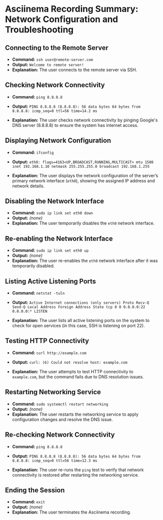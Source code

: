 # Asciinema Recording Summary: Network Configuration and Troubleshooting

## Connecting to the Remote Server
- **Command:** `ssh user@remote-server.com`
- **Output:** `Welcome to remote server!`
- **Explanation:** The user connects to the remote server via SSH.

## Checking Network Connectivity
- **Command:** `ping 8.8.8.8`
- **Output:** `PING 8.8.8.8 (8.8.8.8): 56 data bytes 64 bytes from 8.8.8.8: icmp_seq=0 ttl=56 time=14.2 ms`

- **Explanation:** The user checks network connectivity by pinging Google's DNS server (8.8.8.8) to ensure the system has internet access.

## Displaying Network Configuration
- **Command:** `ifconfig`
- **Output:** `eth0: flags=4163<UP,BROADCAST,RUNNING,MULTICAST> mtu 1500 inet 192.168.1.10 netmask 255.255.255.0 broadcast 192.168.1.255`

- **Explanation:** The user displays the network configuration of the server’s primary network interface (`eth0`), showing the assigned IP address and network details.

## Disabling the Network Interface
- **Command:** `sudo ip link set eth0 down`
- **Output:** *(none)*
- **Explanation:** The user temporarily disables the `eth0` network interface.

## Re-enabling the Network Interface
- **Command:** `sudo ip link set eth0 up`
- **Output:** *(none)*
- **Explanation:** The user re-enables the `eth0` network interface after it was temporarily disabled.

## Listing Active Listening Ports
- **Command:** `netstat -tuln`
- **Output:** `Active Internet connections (only servers) Proto Recv-Q Send-Q Local Address Foreign Address State tcp 0 0 0.0.0.0:22 0.0.0.0:* LISTEN`

- **Explanation:** The user lists all active listening ports on the system to check for open services (in this case, SSH is listening on port 22).

## Testing HTTP Connectivity
- **Command:** `curl http://example.com`
- **Output:** `curl: (6) Could not resolve host: example.com`

- **Explanation:** The user attempts to test HTTP connectivity to `example.com`, but the command fails due to DNS resolution issues.

## Restarting Networking Service
- **Command:** `sudo systemctl restart networking`
- **Output:** *(none)*
- **Explanation:** The user restarts the networking service to apply configuration changes and resolve the DNS issue.

## Re-checking Network Connectivity
- **Command:** `ping 8.8.8.8`
- **Output:** `PING 8.8.8.8 (8.8.8.8): 56 data bytes 64 bytes from 8.8.8.8: icmp_seq=0 ttl=56 time=12.3 ms`

- **Explanation:** The user re-runs the `ping` test to verify that network connectivity is restored after restarting the networking service.

## Ending the Session
- **Command:** `exit`
- **Output:** *(none)*
- **Explanation:** The user terminates the Asciinema recording.





